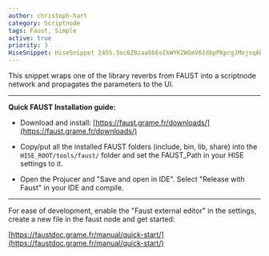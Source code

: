 ```yaml
---
author: christoph-hart
category: Scriptnode
tags: Faust, Simple
active: true
priority: 3
HiseSnippet: HiseSnippet 2455.3oc6Z8zaabbEeIkWYKZWGmV61dbpPKprgJMojsqABJDsjrRDRjLgnpb5IkQ6NTbr1clsyNqEoKJPOzC8VO6BTfBju.E8VNE+AnGJPNTzatm5wjbtGReuYVxcWRJIJVG2jhPaHwcl48d+du48ucFw5pYBel+9wBdTDS63TZllJoGKNVpbJM2t8hXNkthaqdBcm05P4BmMW2ozUc2hFqYJhcnU6EQiiY9NkJMyaiCTZtK3X97YqrJMfJ7XYC43rmj6wdOdHWmMZyFuKOHXCpOaWdXtUemFa5IEqICjI.dlwslSD06H5grso3xJ65TZ1G5y0RUKMUyhcJcgUk98Z0Qdrvt983w7CBX3C0cZALxN7Fx.eDw3nNq0gG3OPuiAqfaNqvLVqv0c2h6yGLdl03ZlIHYTj2dTpbQ3MSA3UOO7pkCdiARkxAoKXgza51xSwizYyf34xtaJfMm1TvrmGJ105T5EtqIgEHzUCoGw1PAOLffEtWsZKRpWq1Meq1IBOMWJHRw1RM6QhEtYkeUk4p7qqPFdp1sG6bnXTxf.lZrSi6zpSivEDIgGvTKRdJMHgMXgf5Wzl5dx1z7a4dVsN2BkhMEb8ihXhSxQvI0TgAFonB9l1X8uZp0uU.2mob3fQ9htuqPdPcGCf66E+2+vWthyDS7REH9keXzmeNHd4hR1owG2v4mu45TMEcfR0EP+hXJMGMckVm8THZz5NMm65r3izxHixFFIEnlWpxYptcGHveydM5kO5Mj66GvZJi43Va1Lubk3j1s4cQ69OxQy5BxwEhi55D025uouIyiQljMd+5PjuBB5AGUbF6hCk9.x9ttaKUgz.9yX9MYJO.0PFBbuafNb4yzpmoCefnnN.Y5hZA7NcrF+ym8aWIjWPYBoYj6b8FY5V7.ca26Uax0MbwmG3ubN3+htmJ7+SO+4eTQ3uYi7vGbYrPF7FngQbwgSJryHvtsbY2MTreYBS30CRvORxKHsozOIfpKlKEKfjNA5wjOAFlkR.dR8xWf4UVB1IEhuoaSt1qy3wX4wfQHz6KCLlVV5a49v1sYd5L.dA2Md+We0fpj5O.xDEdA2iwU8424lkoORw.OH1txlAzdKDCdOArc.LtH4f.o2QnW6nkGR8FWEWwBdcnBAKHdZphL6DaUpe5aJ6HSzfa+VTsBi5c2NIrEzuhGasTzAiUpLVLw9bM7YzunEz7k4gu.9jNYc74RoSVu+jY0gb1loOVpNxrcj9cHMf01GaLx62tacmGDDHOFSgvS8Rg8.yXMkA8h5HEbObH6J5izGDJSv7MV39Nz3co7.zstURLTkz+QhVvhM8yUZl8XpXCiunaspv+.27sMA9ytA0CLr8ZR0cv3ErvK3bxTU8F3jV.q48SPVzueOqUBfXnIKHzsGt+zreRGr9UYSCq8qmY8Pwmf3uxV4rY7d3rdz.m8rEGAkCkh0BZQLtzJt9pd6eLSW24DUf3n.ns0QQQdTO2rQO+vu.Qdd8JuVX0RT9oVL2L4Ggx7LLfSt8ZDIYzz2nulteHuKTHof3tlQbPfS0tsoXYlSRZY5YdI1uw5Q1YJOzNyafwI4rhoaNVWOmgV7rXlXV+0bI22CrFTEDjbLlKdWp5Pl1Hj7Cj1yifYxHDW7wTKBV3xZ3ODsrMyWPaVSwnhBYx4IZdOYdlSwQm19OAASawE6UnIN3yVztCM1msRqh00MeZcD6X6lY9UhFvK5ZYvHr9AIZYHjAzePbQgvAiFTv+3xf+ghU8vSyQ7LcMJm20nnwXlS2X7KdwnFCPwGSSNiXLdwg+4azv5MY1DNCaQNbL6Dsoz322XhvwG7cV+SVw9lZsBkRcGrmogX+cZbFx+Ugc3Jt6vhY5SvyvYZRrleqzoPxMLd3K4jaFIcI21zj3gSheEqWqYpykHN0bXy4tV.vIHvN0BTw8YbMceE6oijB6Dy2Ys04CAJe5g.a1XTWuOdxb8FjOHqY8QXzIFELFn7xUF0K75mSnXecm7L49Ku7+dkhvXnD8ESTMHU62jn5aRTMMIpdcWM9Rtqq58XnahA74O7b7y+nnW+j0pwvcyUnei908clL+3YsAj3Yq7pWyGP5dW8m7W9ie5+ZkyS6Yl9xKnZCLhNip.XFkW8YqxS5SZ29ZMlLEXPEoli4TdFF6YIle0m3OizWT4S9q27i9uB+Y.0YUo7nPp4cRmpiaL+wZbC6jW18wzmxL26f48Eug441RUH4sYPyB3YxT+Tt4g+1jdyCQS7MO7HOM.gcUTQbjLlUOOmGZtkxO25Lchn3xsCUXUn5sAnd4V2kZzevkxOXSpn.yfmKvIL3MmK+CEzCBXsXf13+nXOPYoC4VzLIHl8XtutS87DlM7R4G9cnJeXewqvAbMyocIL0mxKgY1uxcILeM3XLKbFcy0Gis33Yq8PwSYAPznAieaH7ChqCz8GsX3zVRgr+wDksQuCSq3GdHqXEswoPOPqodGkOO6Nr.FMNWH1Org803MuZ+zYKpetOuxwte88csvkf4.He883mm4+qO94IO5CRA9U6cwumKjJdIhYqj7+l8xWGmZ8qCYDR8Tx8SOyRLn+RlQ.8VX9aDXN2svmICcqr3mPnjw9ddEY0HDtzzR3xSKg2YZI7tSKg2aZI7mNsDd+ylPrhd56CgwFPmMMeno4xRkrM0XBSbXgGv7g9Hr2vD5ZOXDAq6F7.6qE1ligEkweYQx0ss0d69mXSU+3n9+QB3T9SK6d6acKxtc3wD3+OAVIgRhM0QIGqnQPSsDpRlH7I5NLRetPB3GnnpdjHJDaWoxVziXj3DEizSlP7j.88HGy0cLTE.MjJhYDdayzbT3.+jjDXPsQ1BPrQJ4Sfjr+fJ251U.DHU5ElOV6aveUPfyey2pRkaeaxpLB8XJHKYaBjSvHBoxGPJLvfKqk3y7BfGL2SFHB.0vaBx7QNb.SeLiIHcX.Wno5l8pZDPYZqVUEWYeKyALOJh1MPv.ZVPPJ+YFZyjpEH9L7hjfjBHO.4ivjqQFALwGUWKUXhwEP..i.oLHdPqCjiY+XENYbLv.RPDZvjHiPZ.ozQ5C3AdKAP12q1MwY1rs0NZ.YLIVBE3OL.y6BO4mnPF4yLc.gm+yhDjHq0mQleG1AIPhyLsHlzVICSUVz2Z9rqbLE6F6jwOpqF.kHoBfExOizI1bs8KLO7deyuHod0kWjTq5cWjb2p0vuUG1DAUJ2BSeAKXwKWqVMbU207y6m9jklJo2HJPohUsueX88w+BsXxELqbYyOChVDsKjagTtH7sEuycpirB3hiy+AcuGObA
---
```



This snippet wraps one of the library reverbs from FAUST into a scriptnode network and propagates the parameters to the UI.

---

**Quick FAUST Installation guide:**
- Download and install: [https://faust.grame.fr/downloads/](https://faust.grame.fr/downloads/)

- Copy/put all the installed FAUST folders (include, bin, lib, share) into the  `HISE_ROOT/tools/faust/` folder and set the FAUST_Path in your HISE settings to it.

- Open the Projucer and "Save and open in IDE". Select "Release with Faust" in your IDE and compile.

---
For ease of development, enable the "Faust external editor" in the settings, create a new file in the faust node and get started:

[https://faustdoc.grame.fr/manual/quick-start/](https://faustdoc.grame.fr/manual/quick-start/)